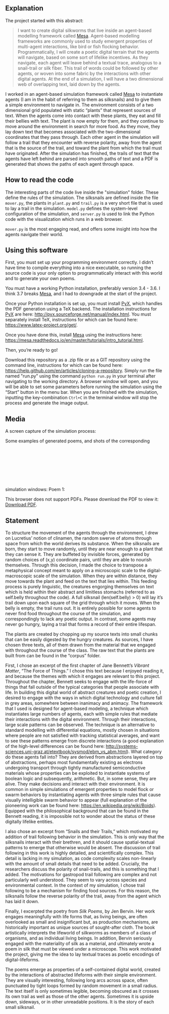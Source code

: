 ## Explanation

The project started with this abstract:
> I want to create digital silkworms that live inside an agent-based modelling framework called [Mesa](https://mesa.readthedocs.io/en/master/). Agent-based modelling frameworks are commonly used to study emergent properties of multi-agent interactions, like bird or fish flocking behavior. Programmatically, I will create a poetic digital terrain that the agents will navigate, based on some sort of lifelike incentives. As they navigate, each agent will leave behind a textual trace, analogous to a snail-trail or silk fiber. This trail of words could be followed by other agents, or woven into some fabric by the interactions with other digital agents. At the end of a simulation, I will have a two dimensional web of overlapping text, laid down by the agents.

I worked in an agent-based simulation framework called [Mesa](https://mesa.readthedocs.io/en/master/) to instantiate agents (I am in the habit of referring to them as silksnails) and to give them a simple environment to navigate in. The environment consists of a two dimensional grid populated with static “plants” that represent sources of text. When the agents come into contact with these plants, they eat and fill their bellies with text. The plant is now empty for them, and they continue to move around the environment in search for more food. As they move, they lay down text that becomes associated with the two-dimensional coordinates that they pass through. Each other agent in the simulation will follow a trail that they encounter with reverse polarity, away from the agent that is the source of the trail, and toward the plant from which the trail must have originated. After the simulation has finished, the trails of text that the agents have left behind are parsed into smooth paths of text and a PDF is generated that shows the paths of each agent through space.

## How to read the code

The interesting parts of the code live inside the "simulation" folder. These define the rules of the simulation. The silksnails are defined inside the file `mover.py`, the plants in `plant.py` and `trail.py` is a very short file that is used to lay a trail in the simulation. `model.py` defines the system-level configuration of the simulation, and `server.py` is used to link the Python code with the visualization which runs in a web browser.

`mover.py` is the most engaging read, and offers some insight into how the agents navigate their world.


## Using this software

First, you must set up your programming environment correctly. I didn’t have time to compile everything into a nice executable, so running the source code is your only option to programmatically interact with this world and to generate your own poems.

You must have a working Python installation, preferably version 3.4 - 3.6. I think 3.7 breaks [Mesa](https://mesa.readthedocs.io/en/master/), and I had to downgrade at the start of the project.

Once your Python installation is set up, you must install [PyX](http://pyx.sourceforge.net/), which handles the PDF generation using a TeX backend. The installation instructions for [PyX](http://pyx.sourceforge.net/) are here: http://pyx.sourceforge.net/manual/index.html. You must separately install TeX, instructions for which can be found here: https://www.latex-project.org/get/.

Once you have done this, install [Mesa](https://mesa.readthedocs.io/en/master/) using the instructions here: https://mesa.readthedocs.io/en/master/tutorials/intro_tutorial.html.

Then, you’re ready to go!

Download this repository as a .zip file or as a GIT repository using the command line, instructions for which can be found here: https://help.github.com/en/articles/cloning-a-repository.
Simply run the file named "run.py" using the command `python run.py` in your terminal after navigating to the working directory. A browser window will open, and you will be able to set some parameters before running the simulation using the “Start” button in the menu bar. When you are finished with the simulation, inputting the key-combination `Ctrl+C` in the terminal window will stop the process and generate the image output.

## Media

A screen capture of the simulation process:


Some examples of generated poems, and shots of the corresponding simulation windows:
Poem 1:
<object data="https://github.com/mihcaelcaplan/silkysnails/raw/master/media/1/full.pdf" type="application/pdf" width="700px" height="700px">
    <embed src="https://github.com/mihcaelcaplan/silkysnails/raw/master/media/1/full.pdf">
        <p>This browser does not support PDFs. Please download the PDF to view it: <a href="https://github.com/mihcaelcaplan/silkysnails/raw/master/media/1/full.pdf">Download PDF</a>.</p>
    </embed>
</object>


## Statement

To structure the movement of the agents through the environment, I drew on Lucretius’ notion of clinamen, the random swerve of atoms through space from which the world derives its substance. When the silksnails are born, they start to move randomly, until they are near enough to a plant that they can sense it. They are buffeted by invisible forces, generated by random choices of (x,y) coordinate pairs, until they are able to nourish themselves. Through this decision, I made the choice to transpose a metaphysical concept meant to apply on a microscopic scale to the digital-macroscopic scale of the simulation. When they are within distance, they move towards the plant and feed on the text that lies within. This feeding process is purely linguistic, the creatures engorging themselves on text which is held within their abstract and limitless stomachs (referred to as self.belly throughout the code). A full silksnail (len(self.belly) > 0) will lay it’s trail down upon each square of the grid through which it moves. When the belly is empty, the trail runs out. It is entirely possible for some agents to never find food throughout the course of the simulation, and correspondingly to lack any poetic output. In contrast, some agents may never go hungry, laying a trail that forms a record of their entire lifespan.

The plants are created by chopping up my source texts into small chunks that can be easily digested by the hungry creatures. As sources, I have chosen three texts, all of them drawn from the material that we engaged with throughout the course of the class. The raw text that the plants are built from can be found in the “corpus” folder.

First, I chose an excerpt of the first chapter of Jane Bennett’s *Vibrant Matter*, “The Force of Things.” I chose this text because I enjoyed reading it, and because the themes with which it engages are relevant to this project. Throughout the chapter, Bennett seeks to engage with the life-force of things that fall outside of the typical categories that people associate with life. In building this digital world of abstract creatures and poetic creation, I desired to engage with the ways in which digital technology and culture fall in grey areas, somewhere between inanimacy and animacy. The framework that I used is designed for agent-based modeling, a technique which instantiates large numbers of agents, each with simple rules that mediate their interactions with the digital environment. Through their interactions, large scale patterns can be observed. The technique is an alternative to standard modelling with differential equations, mostly chosen in situations where people are not satisfied with tracking statistical averages, and want to see these patterns emerge from discrete interactions (a good explanation of the high-level differences can be found here: http://systems-sciences.uni-graz.at/etextbook/sysmod/ebm_vs_abm.html). What category do these agents fall into? They are derived from abstractions layered on top of abstractions, perhaps most fundamentally existing as electrons undergoing transport through tightly manufactured semiconductive materials whose properties can be exploited to instantiate systems of boolean logic and subsequently, arithmetic. But, in some sense, they are alive. They make decisions and interact with their environment. It is common in simple simulations of emergent properties to model flock or swarm behaviors by instantiating agents with three simple rules that cause visually intelligible swarm behavior to appear (full explanation of the pioneering work can be found here: https://en.wikipedia.org/wiki/Boids). Equipped with the philosophical background that can be found in the Bennett reading, it is impossible not to wonder about the status of these digitally lifelike entities.

I also chose an excerpt from “Snails and their Trails,” which motivated my addition of trail following behavior in the simulation. This is only way that the silksnails interact with their brethren, and it should cause spatial-textual patterns to emerge that otherwise would be absent. The discussion of trail following in this work is highly detailed, and scientifically complex. This detail is lacking in my simulation, as code complexity scales non-linearly with the amount of small details that need to be added. Crucially, the researchers discuss the polarity of snail-trails, and this is something that I added. The motivations for gastropod trail following are complex and not particularly well understood. They seem to vary across species and environmental context. In the context of my simulation, I chose trail following to be a mechanism for finding food sources. For this reason, the silksnails follow the reverse polarity of the trail, away from the agent which has laid it down.

Finally, I excerpted the poetry from *Silk Poems*, by Jen Bervin. Her work engages meaningfully with life forms that, as living beings, are often overlooked as small and insignificant but, as production mechanisms, are historically important as unique sources of sought-after cloth. The book artistically interprets the lifeworld of silkworms as members of a class of organisms, and as individual living beings. In addition, Bervin seriously engaged with the materiality of silk as a material, and ultimately wrote a poem in silk that must be viewed under a microscope. This work motivated the project, giving me the idea to lay textual traces as poetic encodings of digital-lifeforms.

The poems emerge as properties of a self-contained digital world, created by the interactions of abstracted lifeforms with their simple environment. They are visually interesting, following long arcs across space, often punctuated by tight loops formed by random movement in a small radius. The text itself is only sometimes legible, becoming obscured as it crosses its own trail as well as those of the other agents. Sometimes it is upside down, sideways, or in other unreadable positions. It is the story of each small silksnail.
